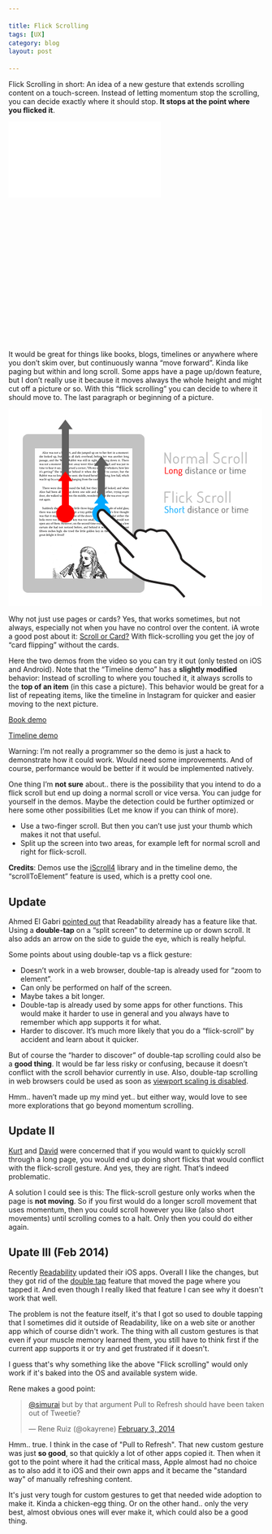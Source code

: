 ```yaml
---

title: Flick Scrolling
tags: [UX]
category: blog
layout: post

---
```


Flick Scrolling in short: An idea of a new gesture that extends scrolling content on a touch-screen. Instead of letting momentum stop the scrolling, you can decide exactly where it should stop. __It stops at the point where you flicked it__.

<div class="video-wrapper" style="padding-bottom: 56%;">
    <iframe class="video" src="//player.vimeo.com/video/49375288?title=0&amp;byline=0&amp;portrait=0" frameborder="0" webkitallowfullscreen mozallowfullscreen allowfullscreen></iframe>
</div>

It would be great for things like books, blogs, timelines or anywhere where you don’t skim over, but continuously wanna “move forward”. Kinda like paging but within and long scroll. Some apps have a page up/down feature, but I don’t really use it because it moves always the whole height and might cut off a picture or so. With this “flick scrolling” you can decide to where it should move to. The last paragraph or beginning of a picture.

![Flick scrolling illustration](/img/posts/flick-scroll.gif)

Why not just use pages or cards? Yes, that works sometimes, but not always, especially not when you have no control over the content. iA wrote a good post about it: [Scroll or Card?](http://informationarchitects.net/blog/ipad-scroll-or-card/) With flick-scrolling you get the joy of “card flipping” without the cards.

Here the two demos from the video so you can try it out (only tested on iOS and Android). Note that the “Timeline demo” has a __slightly modified__ behavior: Instead of scrolling to where you touched it, it always scrolls to the __top of an item__ (in this case a picture). This behavior would be great for a list of repeating items, like the timeline in Instagram for quicker and easier moving to the next picture.

[Book demo](http://archive.simurai.com/lab/flick-scroll/book/)

[Timeline demo](http://archive.simurai.com/lab/flick-scroll/timeline/)

Warning: I’m not really a programmer so the demo is just a hack to demonstrate how it could work. Would need some improvements. And of course, performance would be better if it would be implemented natively.

One thing I’m __not sure__ about.. there is the possibility that you intend to do a flick scroll but end up doing a normal scroll or vice versa. You can judge for yourself in the demos. Maybe the detection could be further optimized or here some other possibilities (Let me know if you can think of more).

* Use a two-finger scroll. But then you can’t use just your thumb which makes it not that useful.
* Split up the screen into two areas, for example left for normal scroll and right for flick-scroll.

__Credits__: Demos use the [iScroll4](http://cubiq.org/iscroll-4) library and in the timeline demo, the “scrollToElement” feature is used, which is a pretty cool one.


## Update
Ahmed El Gabri [pointed out](https://twitter.com/ahmedelgabri/status/247112692157009921) that Readability already has a feature like that. Using a __double-tap__ on a “split screen” to determine up or down scroll. It also adds an arrow on the side to guide the eye, which is really helpful.

Some points about using double-tap vs a flick gesture:

* Doesn’t work in a web browser, double-tap is already used for “zoom to element”.
* Can only be performed on half of the screen.
* Maybe takes a bit longer.
* Double-tap is already used by some apps for other functions. This would make it harder to use in general and you always have to remember which app supports it for what.
* Harder to discover. It’s much more likely that you do a “flick-scroll” by accident and learn about it quicker.

But of course the “harder to discover” of double-tap scrolling could also be a __good thing__. It would be far less risky or confusing, because it doesn’t conflict with the scroll behavior currently in use. Also, double-tap scrolling in web browsers could be used as soon as [viewport scaling is disabled](http://stackoverflow.com/questions/4389932/how-do-you-disable-viewport-zooming-on-mobile-safari).

Hmm.. haven’t made up my mind yet.. but either way, would love to see more explorations that go beyond momentum scrolling.


## Update II
[Kurt](https://twitter.com/damenleeturks/status/246261588611461120) and [David](https://twitter.com/desandro/status/248095894828883968) were concerned that if you would want to quickly scroll through a long page, you would end up doing short flicks that would conflict with the flick-scroll gesture. And yes, they are right. That’s indeed problematic.

A solution I could see is this: The flick-scroll gesture only works when the page is __not moving__. So if you first would do a longer scroll movement that uses momentum, then you could scroll however you like (also short movements) until scrolling comes to a halt. Only then you could do either again.


## Upate III (Feb 2014)

Recently [Readability](https://readability.com/) updated their iOS apps. Overall I like the changes, but they got rid of the [double tap](https://vimeo.com/45460682) feature that moved the page where you tapped it. And even though I really liked that feature I can see why it doesn't work that well.

The problem is not the feature itself, it's that I got so used to double tapping that I sometimes did it outside of Readability, like on a web site or another app which of course didn't work. The thing with all custom gestures is that even if your muscle memory learned them, you still have to think first if the current app supports it or try and get frustrated if it doesn't.

I guess that's why something like the above "Flick scrolling" would only work if it's baked into the OS and available system wide.

Rene makes a good point:

<blockquote class="twitter-tweet" data-conversation="none" lang="en"><p><a href="https://twitter.com/simurai">@simurai</a> but by that argument Pull to Refresh should have been taken out of Tweetie?</p>&mdash; Rene Ruiz (@okayrene) <a href="https://twitter.com/okayrene/statuses/430134841603268608">February 3, 2014</a></blockquote>
<script async src="//platform.twitter.com/widgets.js" charset="utf-8"></script>

Hmm.. true. I think in the case of "Pull to Refresh". That new custom gesture was just __so good__, so that quickly a lot of other apps copied it. Then when it got to the point where it had the critical mass, Apple almost had no choice as to also add it to iOS and their own apps and it became the "standard way" of manually refreshing content.

It's just very tough for custom gestures to get that needed wide adoption to make it. Kinda a chicken-egg thing. Or on the other hand.. only the very best, almost obvious ones will ever make it, which could also be a good thing.
